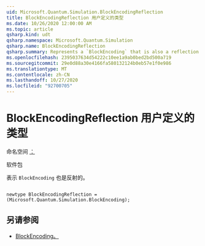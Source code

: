 ```yaml
---
uid: Microsoft.Quantum.Simulation.BlockEncodingReflection
title: BlockEncodingReflection 用户定义的类型
ms.date: 10/26/2020 12:00:00 AM
ms.topic: article
qsharp.kind: udt
qsharp.namespace: Microsoft.Quantum.Simulation
qsharp.name: BlockEncodingReflection
qsharp.summary: Represents a `BlockEncoding` that is also a reflection.
ms.openlocfilehash: 2395037634d54222c10ee1a9ab0bed2bd500a719
ms.sourcegitcommit: 29e0d88a30e4166fa580132124b0eb57e1f0e986
ms.translationtype: MT
ms.contentlocale: zh-CN
ms.lasthandoff: 10/27/2020
ms.locfileid: "92700705"
---
```

# <a name="blockencodingreflection-user-defined-type"></a>BlockEncodingReflection 用户定义的类型

命名空间 [：](xref:Microsoft.Quantum.Simulation)

软件包 [](https://nuget.org/packages/)


表示 `BlockEncoding` 也是反射的。

```qsharp

newtype BlockEncodingReflection = (Microsoft.Quantum.Simulation.BlockEncoding);
```



## <a name="see-also"></a>另请参阅

- [BlockEncoding。](xref:Microsoft.Quantum.Simulation.BlockEncoding)